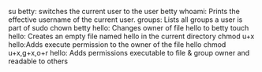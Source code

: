 su betty: switches the current user to the user betty
whoami: Prints the effective username of the current user.
groups: Lists all groups a user is part of
sudo chown betty hello: Changes owner of file hello to betty
touch hello: Creates an empty file named hello in the current directory
chmod u+x hello:Adds execute permission to the owner of the file hello
chmod u+x,g+x,o+r hello: Adds permissions executable to file & group owner and readable to others
